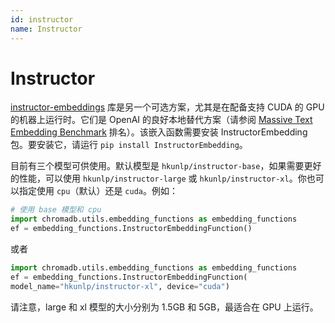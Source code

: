 ```yaml
---
id: instructor
name: Instructor
---
```


# Instructor

[instructor-embeddings](https://github.com/HKUNLP/instructor-embedding) 库是另一个可选方案，尤其是在配备支持 CUDA 的 GPU 的机器上运行时。它们是 OpenAI 的良好本地替代方案（请参阅 [Massive Text Embedding Benchmark](https://huggingface.co/blog/mteb) 排名）。该嵌入函数需要安装 InstructorEmbedding 包。要安装它，请运行 ```pip install InstructorEmbedding```。

目前有三个模型可供使用。默认模型是 `hkunlp/instructor-base`，如果需要更好的性能，可以使用 `hkunlp/instructor-large` 或 `hkunlp/instructor-xl`。你也可以指定使用 `cpu`（默认）还是 `cuda`。例如：

```python
# 使用 base 模型和 cpu
import chromadb.utils.embedding_functions as embedding_functions
ef = embedding_functions.InstructorEmbeddingFunction()
```
或者
```python
import chromadb.utils.embedding_functions as embedding_functions
ef = embedding_functions.InstructorEmbeddingFunction(
model_name="hkunlp/instructor-xl", device="cuda")
```
请注意，large 和 xl 模型的大小分别为 1.5GB 和 5GB，最适合在 GPU 上运行。